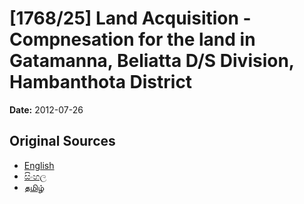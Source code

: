 # [1768/25] Land Acquisition - Compnesation for the land in Gatamanna, Beliatta D/S Division,  Hambanthota District

**Date:** 2012-07-26

## Original Sources

- [English](https://documents.gov.lk/view/extra-gazettes/2012/7/1768-25_E.pdf)
- [සිංහල](https://documents.gov.lk/view/extra-gazettes/2012/7/1768-25_S.pdf)
- [தமிழ்](https://documents.gov.lk/view/extra-gazettes/2012/7/1768-25_T.pdf)
